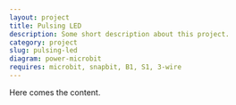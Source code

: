 ```yaml
---
layout: project
title: Pulsing LED
description: Some short description about this project.
category: project
slug: pulsing-led
diagram: power-microbit
requires: microbit, snapbit, B1, S1, 3-wire
---
```


Here comes the content.